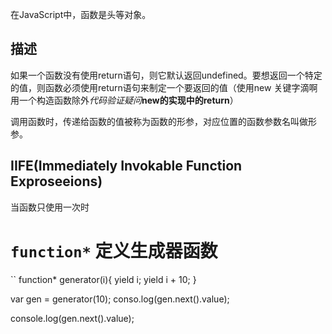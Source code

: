
在JavaScript中，函数是头等对象。


描述
---------------
如果一个函数没有使用return语句，则它默认返回undefined。要想返回一个特定的值，则函数必须使用return语句来制定一个要返回的值（使用new 关键字滴啊用一个构造函数除外*代码验证疑问***new的实现中的return**）

调用函数时，传递给函数的值被称为函数的形参，对应位置的函数参数名叫做形参。



IIFE(Immediately Invokable Function Exproseeions)
---------------

当函数只使用一次时


`function*` 定义生成器函数
================

``
function* generator(i){
    yield i;
    yield i + 10;
}

var gen = generator(10);
conso.log(gen.next().value);

console.log(gen.next().value);
```